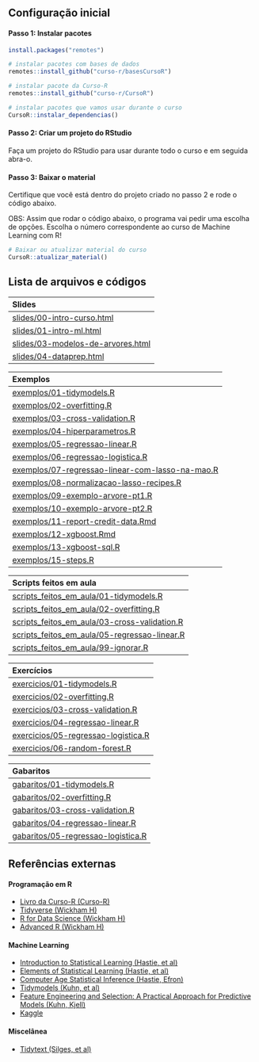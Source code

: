 
<!-- README.md is generated from README.Rmd. Please edit that file -->

## Configuração inicial

#### Passo 1: Instalar pacotes

``` r
install.packages("remotes")

# instalar pacotes com bases de dados
remotes::install_github("curso-r/basesCursoR")

# instalar pacote da Curso-R
remotes::install_github("curso-r/CursoR")

# instalar pacotes que vamos usar durante o curso
CursoR::instalar_dependencias()
```

#### Passo 2: Criar um projeto do RStudio

Faça um projeto do RStudio para usar durante todo o curso e em seguida
abra-o.

#### Passo 3: Baixar o material

Certifique que você está dentro do projeto criado no passo 2 e rode o
código abaixo.

OBS: Assim que rodar o código abaixo, o programa vai pedir uma escolha
de opções. Escolha o número correspondente ao curso de Machine Learning
com R\!

``` r
# Baixar ou atualizar material do curso
CursoR::atualizar_material()
```

## Lista de arquivos e códigos

| Slides                                                                                                                      |
| :-------------------------------------------------------------------------------------------------------------------------- |
| <a href='https://curso-r.github.io/intro-ml-mestre/slides/00-intro-curso.html'>slides/00-intro-curso.html</a>               |
| <a href='https://curso-r.github.io/intro-ml-mestre/slides/01-intro-ml.html'>slides/01-intro-ml.html</a>                     |
| <a href='https://curso-r.github.io/intro-ml-mestre/slides/03-modelos-de-arvores.html'>slides/03-modelos-de-arvores.html</a> |
| <a href='https://curso-r.github.io/intro-ml-mestre/slides/04-dataprep.html'>slides/04-dataprep.html</a>                     |

| Exemplos                                                                                                                                                |
| :------------------------------------------------------------------------------------------------------------------------------------------------------ |
| <a href='https://curso-r.github.io/intro-ml-mestre/exemplos/01-tidymodels.R'>exemplos/01-tidymodels.R</a>                                               |
| <a href='https://curso-r.github.io/intro-ml-mestre/exemplos/02-overfitting.R'>exemplos/02-overfitting.R</a>                                             |
| <a href='https://curso-r.github.io/intro-ml-mestre/exemplos/03-cross-validation.R'>exemplos/03-cross-validation.R</a>                                   |
| <a href='https://curso-r.github.io/intro-ml-mestre/exemplos/04-hiperparametros.R'>exemplos/04-hiperparametros.R</a>                                     |
| <a href='https://curso-r.github.io/intro-ml-mestre/exemplos/05-regressao-linear.R'>exemplos/05-regressao-linear.R</a>                                   |
| <a href='https://curso-r.github.io/intro-ml-mestre/exemplos/06-regressao-logistica.R'>exemplos/06-regressao-logistica.R</a>                             |
| <a href='https://curso-r.github.io/intro-ml-mestre/exemplos/07-regressao-linear-com-lasso-na-mao.R'>exemplos/07-regressao-linear-com-lasso-na-mao.R</a> |
| <a href='https://curso-r.github.io/intro-ml-mestre/exemplos/08-normalizacao-lasso-recipes.R'>exemplos/08-normalizacao-lasso-recipes.R</a>               |
| <a href='https://curso-r.github.io/intro-ml-mestre/exemplos/09-exemplo-arvore-pt1.R'>exemplos/09-exemplo-arvore-pt1.R</a>                               |
| <a href='https://curso-r.github.io/intro-ml-mestre/exemplos/10-exemplo-arvore-pt2.R'>exemplos/10-exemplo-arvore-pt2.R</a>                               |
| <a href='https://curso-r.github.io/intro-ml-mestre/exemplos/11-report-credit-data.Rmd'>exemplos/11-report-credit-data.Rmd</a>                           |
| <a href='https://curso-r.github.io/intro-ml-mestre/exemplos/12-xgboost.Rmd'>exemplos/12-xgboost.Rmd</a>                                                 |
| <a href='https://curso-r.github.io/intro-ml-mestre/exemplos/13-xgboost-sql.R'>exemplos/13-xgboost-sql.R</a>                                             |
| <a href='https://curso-r.github.io/intro-ml-mestre/exemplos/15-steps.R'>exemplos/15-steps.R</a>                                                         |

| Scripts feitos em aula                                                                                                                               |
| :--------------------------------------------------------------------------------------------------------------------------------------------------- |
| <a href='https://curso-r.github.io/202006-intro-ml/scripts_feitos_em_aula/01-tidymodels.R'>scripts\_feitos\_em\_aula/01-tidymodels.R</a>             |
| <a href='https://curso-r.github.io/202006-intro-ml/scripts_feitos_em_aula/02-overfitting.R'>scripts\_feitos\_em\_aula/02-overfitting.R</a>           |
| <a href='https://curso-r.github.io/202006-intro-ml/scripts_feitos_em_aula/03-cross-validation.R'>scripts\_feitos\_em\_aula/03-cross-validation.R</a> |
| <a href='https://curso-r.github.io/202006-intro-ml/scripts_feitos_em_aula/05-regressao-linear.R'>scripts\_feitos\_em\_aula/05-regressao-linear.R</a> |
| <a href='https://curso-r.github.io/202006-intro-ml/scripts_feitos_em_aula/99-ignorar.R'>scripts\_feitos\_em\_aula/99-ignorar.R</a>                   |

| Exercícios                                                                                                                      |
| :------------------------------------------------------------------------------------------------------------------------------ |
| <a href='https://curso-r.github.io/intro-ml-mestre/exercicios/01-tidymodels.R'>exercicios/01-tidymodels.R</a>                   |
| <a href='https://curso-r.github.io/intro-ml-mestre/exercicios/02-overfitting.R'>exercicios/02-overfitting.R</a>                 |
| <a href='https://curso-r.github.io/intro-ml-mestre/exercicios/03-cross-validation.R'>exercicios/03-cross-validation.R</a>       |
| <a href='https://curso-r.github.io/intro-ml-mestre/exercicios/04-regressao-linear.R'>exercicios/04-regressao-linear.R</a>       |
| <a href='https://curso-r.github.io/intro-ml-mestre/exercicios/05-regressao-logistica.R'>exercicios/05-regressao-logistica.R</a> |
| <a href='https://curso-r.github.io/intro-ml-mestre/exercicios/06-random-forest.R'>exercicios/06-random-forest.R</a>             |

| Gabaritos                                                                                                                     |
| :---------------------------------------------------------------------------------------------------------------------------- |
| <a href='https://curso-r.github.io/intro-ml-mestre/gabaritos/01-tidymodels.R'>gabaritos/01-tidymodels.R</a>                   |
| <a href='https://curso-r.github.io/intro-ml-mestre/gabaritos/02-overfitting.R'>gabaritos/02-overfitting.R</a>                 |
| <a href='https://curso-r.github.io/intro-ml-mestre/gabaritos/03-cross-validation.R'>gabaritos/03-cross-validation.R</a>       |
| <a href='https://curso-r.github.io/intro-ml-mestre/gabaritos/04-regressao-linear.R'>gabaritos/04-regressao-linear.R</a>       |
| <a href='https://curso-r.github.io/intro-ml-mestre/gabaritos/05-regressao-logistica.R'>gabaritos/05-regressao-logistica.R</a> |

## Referências externas

#### Programação em R

  - [Livro da Curso-R (Curso-R)](https://livro.curso-r.com/)
  - [Tidyverse (Wickham H)](https://www.tidyverse.org/)
  - [R for Data Science (Wickham H)](https://r4ds.had.co.nz/)
  - [Advanced R (Wickham H)](https://adv-r.hadley.nz/)

#### Machine Learning

  - [Introduction to Statistical Learning (Hastie, et
    al)](http://faculty.marshall.usc.edu/gareth-james/ISL/ISLR%20Seventh%20Printing.pdf)
  - [Elements of Statistical Learning (Hastie, et
    al)](https://web.stanford.edu/~hastie/Papers/ESLII.pdf)
  - [Computer Age Statistical Inference (Hastie,
    Efron)](https://web.stanford.edu/~hastie/CASI_files/PDF/casi.pdf)
  - [Tidymodels (Kuhn, et al)](https://www.tidymodels.org/)
  - [Feature Engineering and Selection: A Practical Approach for
    Predictive Models (Kuhn, Kjell)](http://www.feat.engineering/)
  - [Kaggle](https://www.kaggle.com/)

#### Miscelânea

  - [Tidytext (Silges, et al)](https://www.tidytextmining.com/)
